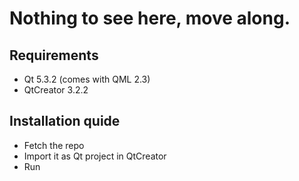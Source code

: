 # Nothing to see here, move along.

## Requirements

- Qt 5.3.2 (comes with QML 2.3)
- QtCreator 3.2.2

## Installation quide

- Fetch the repo
- Import it as Qt project in QtCreator
- Run
